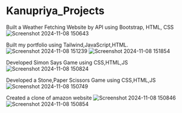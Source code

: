 # Kanupriya_Projects
Built a Weather Fetching Website by API using Bootstrap, HTML, CSS
![Screenshot 2024-11-08 150643](https://github.com/user-attachments/assets/54af5ad9-c2c6-4bad-ad3c-86910722d3b0)

Built my portfolio using Tailwind,JavaScript,HTML.
![Screenshot 2024-11-08 151239](https://github.com/user-attachments/assets/0f32fab0-48bb-4129-943a-3b24b5d7937e)
![Screenshot 2024-11-08 151854](https://github.com/user-attachments/assets/50b54257-5c54-4df3-8b11-edfae05b0846)

Developed Simon Says Game using CSS,HTML,JS
![Screenshot 2024-11-08 150824](https://github.com/user-attachments/assets/1841ca67-aeb1-4ab6-9092-a100aafa728d)

Developed a Stone,Paper Scissors Game using CSS,HTML,JS 
![Screenshot 2024-11-08 150749](https://github.com/user-attachments/assets/948bd7c9-cb4c-44b9-870e-985144e95296)

Created a clone of amazon website
![Screenshot 2024-11-08 150846](https://github.com/user-attachments/assets/7ea47cf9-a391-4468-b732-14791054ae1a)
![Screenshot 2024-11-08 150854](https://github.com/user-attachments/assets/bb530b4e-87bb-41dc-bad1-337179f5f3ce)


